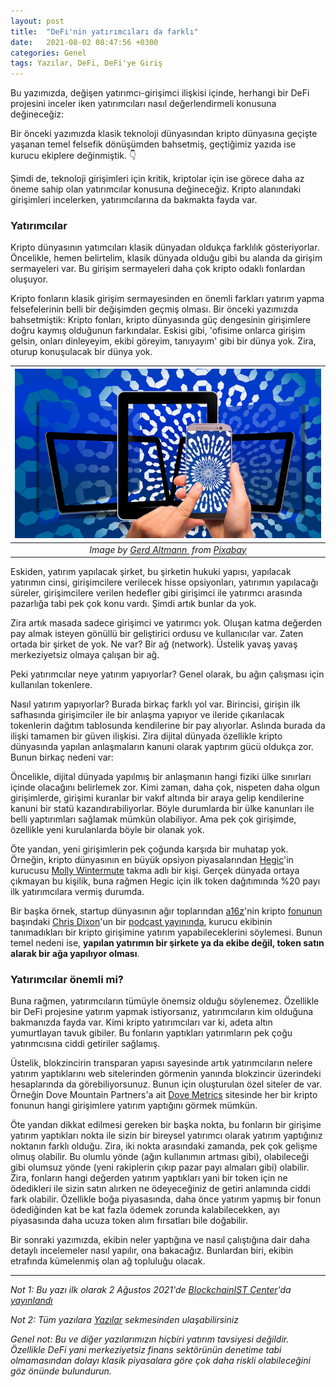 ```yaml
---
layout: post
title:  "DeFi'nin yatırımcıları da farklı"
date:   2021-08-02 08:47:56 +0300
categories: Genel
tags: Yazılar, DeFi, DeFi'ye Giriş
---
```


Bu yazımızda, değişen yatırımcı-girişimci ilişkisi içinde, herhangi bir DeFi projesini inceler iken yatırımcıları nasıl değerlendirmeli konusuna değineceğiz: 

Bir önceki yazımızda klasik teknoloji dünyasından kripto dünyasına geçişte yaşanan temel felsefik dönüşümden bahsetmiş, geçtiğimiz yazıda ise kurucu ekiplere değinmiştik. 👇


Şimdi de, teknoloji girişimleri için kritik, kriptolar için ise görece daha az öneme sahip olan yatırımcılar konusuna değineceğiz. Kripto alanındaki girişimleri incelerken, yatırımcılarına da bakmakta fayda var. 

### Yatırımcılar
Kripto dünyasının yatımcıları klasik dünyadan oldukça farklılık gösteriyorlar. Öncelikle, hemen belirtelim, klasik dünyada olduğu gibi bu alanda da girişim sermayeleri var. Bu girişim sermayeleri daha çok kripto odaklı fonlardan oluşuyor. 

Kripto fonların klasik girişim sermayesinden en önemli farkları yatırım yapma felsefelerinin belli bir değişimden geçmiş olması. Bir önceki yazımızda bahsetmiştik: Kripto fonları, kripto dünyasında güç dengesinin girişimlere doğru kaymış olduğunun farkındalar.  Eskisi gibi, 'ofisime onlarca girişim gelsin, onları dinleyeyim, ekibi göreyim, tanıyayım' gibi bir dünya yok. Zira, oturup konuşulacak bir dünya yok. 

| ![digital](/assets/digitization-2007355_800.jpg)|
|:--:| 
| *Image by [Gerd Altmann ](https://pixabay.com/users/geralt-9301/) from [Pixabay](https://pixabay.com/)*|

Eskiden, yatırım yapılacak şirket, bu şirketin hukuki yapısı, yapılacak yatırımın cinsi, girişimcilere verilecek hisse opsiyonları, yatırımın yapılacağı süreler, girişimcilere verilen hedefler gibi girişimci ile yatırımcı arasında pazarlığa tabi pek çok konu vardı. Şimdi artık bunlar da yok. 

Zira artık masada sadece girişimci ve yatırımcı yok. Oluşan katma değerden pay almak isteyen gönüllü bir geliştirici ordusu ve kullanıcılar var. Zaten ortada bir şirket de yok. Ne var? Bir ağ (network). Üstelik yavaş yavaş merkeziyetsiz olmaya çalışan bir ağ. 

Peki yatırımcılar neye yatırım yapıyorlar? Genel olarak, bu ağın çalışması için kullanılan tokenlere. 

Nasıl yatırım yapıyorlar? Burada birkaç farklı yol var. Birincisi, girişin ilk safhasında girişimciler ile bir anlaşma yapıyor ve ileride çıkarılacak tokenlerin dağıtım tablosunda kendilerine bir pay alıyorlar. Aslında burada da ilişki tamamen bir güven ilişkisi. Zira dijital dünyada özellikle kripto dünyasında yapılan anlaşmaların kanuni olarak yaptırım gücü oldukça zor.  Bunun birkaç nedeni var:

Öncelikle, dijital dünyada yapılmış bir anlaşmanın hangi fiziki ülke sınırları içinde olacağını belirlemek zor. Kimi zaman, daha çok, nispeten daha olgun girişimlerde, girişimi kuranlar bir vakıf altında bir araya gelip kendilerine kanuni bir statü kazandırabiliyorlar. Böyle durumlarda bir ülke kanunları ile belli yaptırımları sağlamak mümkün olabiliyor. Ama pek çok girişimde, özellikle yeni kurulanlarda böyle bir olanak yok. 

Öte yandan, yeni girişimlerin pek çoğunda karşıda bir muhatap yok. Örneğin, kripto dünyasının en büyük opsiyon piyasalarından [Hegic](https://www.hegic.co)'in kurucusu [Molly Wintermute](twitter.com/0mllwntrmt3) takma adlı bir kişi. Gerçek dünyada ortaya çıkmayan bu kişilik, buna rağmen Hegic için ilk token dağıtımında %20 payı ilk yatırımcılara vermiş durumda.  

Bir başka örnek, startup dünyasının ağır toplarından [a16z](https://a16z.com/)'nin kripto [fonunun](https://a16z.com/crypto/) başındaki [Chris Dixon](https://cdixon.org/)'un bir [podcast yayınında](https://shows.banklesshq.com/p/the-fourth-crypto-cycle-chris-dixon), kurucu ekibinin tanımadıkları bir kripto girişimine yatırım yapabileceklerini söylemesi. Bunun temel nedeni ise, **yapılan yatırımın bir şirkete ya da ekibe değil, token satın alarak bir ağa yapılıyor olması**.

### Yatırımcılar önemli mi?

Buna rağmen, yatırımcıların tümüyle önemsiz olduğu söylenemez. Özellikle bir DeFi projesine yatırım yapmak istiyorsanız, yatırımcıların kim olduğuna bakmanızda fayda var. Kimi kripto yatırımcıları var ki, adeta altın yumurtlayan tavuk gibiler. Bu fonların yaptıkları yatırımların pek çoğu yatırımcısına ciddi getiriler sağlamış. 

Üstelik, blokzincirin transparan yapısı sayesinde artık yatırımcıların nelere yatırım yaptıklarını web sitelerinden görmenin yanında blokzincir üzerindeki hesaplarında da görebiliyorsunuz. Bunun için oluşturulan özel siteler de var. Örneğin Dove Mountain Partners'a ait [Dove Metrics](https://www.dovemetrics.com/) sitesinde her bir kripto fonunun hangi girişimlere yatırım yaptığını görmek mümkün. 

Öte yandan dikkat edilmesi gereken bir başka nokta, bu fonların bir girişime yatırım yaptıkları nokta ile sizin bir bireysel yatırımcı olarak yatırım yaptığınız noktanın farklı olduğu. Zira, iki nokta arasındaki zamanda, pek çok gelişme olmuş olabilir. Bu olumlu yönde (ağın kullanımın artması gibi), olabileceği gibi olumsuz yönde (yeni rakiplerin çıkıp pazar payı almaları gibi) olabilir. Zira, fonların hangi değerden yatırım yaptıkları yani bir token için ne ödedikleri ile sizin satın alırken ne ödeyeceğiniz de getiri anlamında ciddi fark olabilir. Özellikle boğa piyasasında, daha önce yatırım yapmış bir fonun ödediğinden kat be kat fazla ödemek zorunda kalabilecekken, ayı piyasasında daha ucuza token alım fırsatları bile doğabilir. 

Bir sonraki yazımızda, ekibin neler yaptığına ve nasıl çalıştığına dair daha detaylı incelemeler nasıl yapılır, ona bakacağız. Bunlardan biri, ekibin etrafında kümelenmiş olan ağ topluluğu olacak. 


---

*Not 1: Bu yazı ilk olarak 2 Ağustos 2021'de [BlockchainIST Center](https://medium.com/blockchainist-center)'da [yayınlandı](https://medium.com/blockchainist-center/kripto-d%C3%BCnyas%C4%B1nda-de%C4%9Fi%C5%9Fen-giri%C5%9Fimci-yat%C4%B1r%C4%B1mc%C4%B1-i%CC%87li%C5%9Fkisi-b5e54676180f)*

*Not 2: Tüm yazılara [Yazılar](/articles/) sekmesinden ulaşabilirsiniz*

*Genel not: Bu ve diğer yazılarımızın hiçbiri yatırım tavsiyesi değildir. Özellikle DeFi yani merkeziyetsiz finans sektörünün denetime tabi olmamasından dolayı klasik piyasalara göre çok daha riskli olabileceğini göz önünde bulundurun.* 
